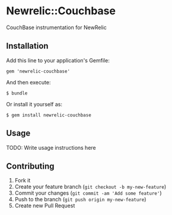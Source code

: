 # Newrelic::Couchbase

CouchBase instrumentation for NewRelic

## Installation

Add this line to your application's Gemfile:

    gem 'newrelic-couchbase'

And then execute:

    $ bundle

Or install it yourself as:

    $ gem install newrelic-couchbase

## Usage

TODO: Write usage instructions here

## Contributing

1. Fork it
2. Create your feature branch (`git checkout -b my-new-feature`)
3. Commit your changes (`git commit -am 'Add some feature'`)
4. Push to the branch (`git push origin my-new-feature`)
5. Create new Pull Request
